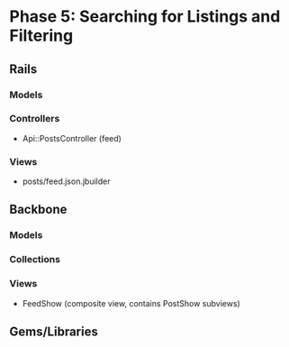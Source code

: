 # Phase 5: Searching for Listings and Filtering

## Rails
### Models

### Controllers
* Api::PostsController (feed)

### Views
* posts/feed.json.jbuilder

## Backbone
### Models

### Collections

### Views
* FeedShow (composite view, contains PostShow subviews)

## Gems/Libraries
